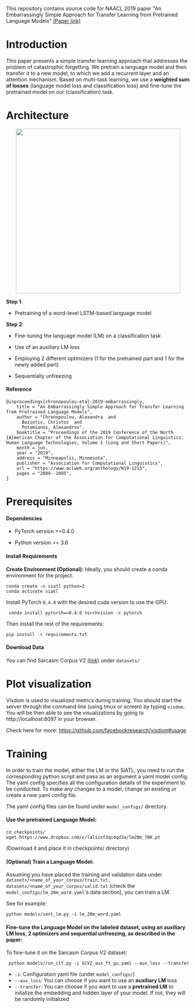 
This repository contains source code for NAACL 2019 paper "An Embarrassingly Simple Approach for Transfer Learning from
Pretrained Language Models" [(Paper link)](https://www.aclweb.org/anthology/N19-1213)


 

# Introduction

This paper presents a simple transfer learning approach that addresses the problem of catastrophic forgetting.
We pretrain a language model and then transfer it to a new model, to which we add a recurrent layer and an attention mechanism. Based on multi-task learning, we use a **weighted sum of losses** (language model loss and classification loss) and fine-tune the pretrained model on our (classification) task.

# Architecture

<p align="center">
<img src="https://user-images.githubusercontent.com/30402550/58558299-19d26680-8229-11e9-893d-99d25c911c7a.png" width="450">
</p>

 
**Step 1**:

- Pretraining of a word-level LSTM-based language model 

**Step 2**: 

- Fine-tuning the language model (LM) on a classification task 

- Use of an auxiliary LM loss

- Employing 2 different optimizers (1 for the pretrained part and 1 for the newly added part)

- Sequentially unfreezing 


#### Reference

```
@inproceedings{chronopoulou-etal-2019-embarrassingly,
    title = "An Embarrassingly Simple Approach for Transfer Learning from Pretrained Language Models",
    author = "Chronopoulou, Alexandra  and
      Baziotis, Christos  and
      Potamianos, Alexandros",
    booktitle = "Proceedings of the 2019 Conference of the North {A}merican Chapter of the Association for Computational Linguistics: Human Language Technologies, Volume 1 (Long and Short Papers)",
    month = jun,
    year = "2019",
    address = "Minneapolis, Minnesota",
    publisher = "Association for Computational Linguistics",
    url = "https://www.aclweb.org/anthology/N19-1213",
    pages = "2089--2095",
}
```

# Prerequisites 

#### Dependencies

- PyTorch version >=0.4.0

- Python version >= 3.6

#### Install Requirements 
**Create Environment (Optional):**  Ideally, you should create a conda environment for the project.

```
conda create -n siatl python=3
conda activate siatl
```

Install PyTorch ```0.4.0``` with the desired cuda version to use the GPU:

``` conda install pytorch==0.4.0 torchvision -c pytorch```

Then install the rest of the requirements:

```
pip install -r requirements.txt
```

#### Download Data

You can find Sarcasm Corpus V2 [(link)](https://nlds.soe.ucsc.edu/sarcasm2) under ```datasets/```

# Plot visualization

Visdom is used to visualized metrics during training. You should start the server through the command line (using tmux or screen) by typing ```visdom```. You will be then able to see the visualizations by going to http://localhost:8097 in your browser.

Check here for more: https://github.com/facebookresearch/visdom#usage

# Training


In order to train the model, either the LM or the SiATL, you need to run the corresponding python script and pass as an argument a yaml model config. The yaml config specifies all the configuration details of the experiment to be conducted.
To make any changes to a model, change an existing or create a new yaml config file. 

The yaml config files can be found under ```model_configs/``` directory.

#### Use the pretrained Language Model:

``` 
cd checkpoints/
wget https://www.dropbox.com/s/lalizxf3qs4qd3a/lm20m_70K.pt 
```
(Download it and place it in checkpoints/ directory)

#### (Optional) Train a Language Model:

Assuming you have placed the training and validation data under ```datasets/<name_of_your_corpus/train.txt, 
datasets/<name_of_your_corpus/valid.txt``` (check the ```model_configs/lm_20m_word.yaml```'s data section), you can train a LM. 

See for example:

``` python models/sent_lm.py -i lm_20m_word.yaml ```

#### Fine-tune the Language Model on the labeled dataset, using an auxiliary LM loss, 2 optimizers and sequential unfreezing, as described in the paper:

To fine-tune it on the Sarcasm Corpus V2 dataset:

``` python models/run_clf.py -i SCV2_aux_ft_gu.yaml --aux_loss --transfer```

- ``-i``: Configuration yaml file (under ``model_configs/``)
- ``--aux_loss``: You can choose if you want to use an **auxiliary LM** loss 
- ``--transfer``: You can choose if you want to use a **pretrained LM** to initalize
the embedding and hidden layer of your model. If not, they will be randomly initialized
